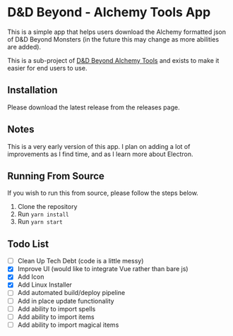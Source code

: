 # D&D Beyond - Alchemy Tools App

This is a simple app that helps users download the Alchemy formatted json of D&D Beyond Monsters (in the future this may change as more abilities are added).

This is a sub-project of [D&D Beyond Alchemy Tools](https://github.com/dragonman117/ddb-alchemy-tools) and exists to make it easier for end users to use.

## Installation

Please download the latest release from the releases page.

## Notes

This is a very early version of this app. I plan on adding a lot of improvements as I find time, and as I learn more about Electron.

## Running From Source

If you wish to run this from source, please follow the steps below.

1. Clone the repository
2. Run `yarn install`
3. Run `yarn start`

## Todo List

- [ ] Clean Up Tech Debt (code is a little messy)
- [x] Improve UI (would like to integrate Vue rather than bare js)
- [x] Add Icon
- [x] Add Linux Installer
- [ ] Add automated build/deploy pipeline
- [ ] Add in place update functionality
- [ ] Add ability to import spells
- [ ] Add ability to import items
- [ ] Add ability to import magical items
